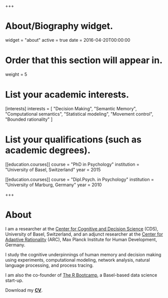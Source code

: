 +++
# About/Biography widget.
widget = "about"
active = true
date = 2016-04-20T00:00:00

# Order that this section will appear in.
weight = 5

# List your academic interests.
[interests]
  interests = [
    "Decision Making",
    "Semantic Memory",
    "Computational semantics",
    "Statistical modeling",
    "Movement control",
    "Bounded rationality"
  ]

# List your qualifications (such as academic degrees).
[[education.courses]]
  course = "PhD in Psychology"
  institution = "University of Basel, Switzerland"
  year = 2015

[[education.courses]]
  course = "Dipl.Psych. in Psychology"
  institution = "University of Marburg, Germany"
  year = 2010

+++

# About

I am a researcher at the [Center for Cognitive and Decision Science](https://psychologie.unibas.ch/en/faculty/centers/cognitive-and-decision-sciences/) (CDS), University of Basel, Switzerland, and an adjunct researcher at the [Center for Adaptive Rationality](https://www.mpib-berlin.mpg.de/en/research/adaptive-rationality) (ARC), Max Planck Institute for Human Development, Germany.

I study the cognitive underpinnings of human memory and decision making using experiments, computational modeling, network analysis, natural language processing, and process tracing.

I am also the co-founder of [The R Bootcamp](https://therbootcamp.github.io/), a Basel-based data science start-up.

Download my [**CV**](cv/WulffCVNov2018.pdf/).
